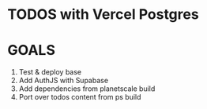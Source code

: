 # TODOS with Vercel Postgres

# GOALS

1. Test & deploy base
2. Add AuthJS with Supabase
3. Add dependencies from planetscale build
4. Port over todos content from ps build
